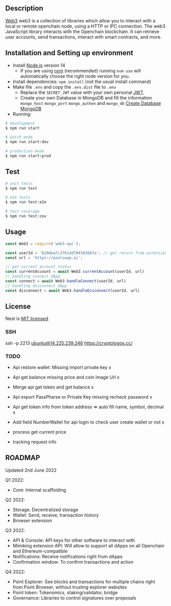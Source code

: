 
## Description

[Web3](https://github.com/OPC-Chain/Web3) web3 is a collection of libraries which allow you to interact with a local or remote openchain node, using a HTTP or IPC connection. The web3 JavaScript library interacts with the Openchain blockchain. It can retrieve user accounts, send transactions, interact with smart contracts, and more.

## Installation and Setting up environment

- Install [Node.js](https://nodejs.org) version 14
    - If you are using [nvm](https://github.com/creationix/nvm#installation) (recommended) running `nvm use` will automatically choose the right node version for you.
- Install dependencies: `npm install` (not the usual install command)
- Make file `.env` and copy the `.env.dist` file to `.env`
    - Replace the `SECRET_JWT` value with your own personal [JWT](https://jwt.io/introduction).
    - Create your own Database in MongoDB and fill the information `mongo_host` `mongo_port` `mongo_authen` and `mongo_db` [Create Database MongoDB](https://www.mongodb.com/basics/create-database)
- Running: 

```bash
# development
$ npm run start

# watch mode
$ npm run start:dev

# production mode
$ npm run start:prod
```

## Test

```bash
# unit tests
$ npm run test

# e2e tests
$ npm run test:e2e

# test coverage
$ npm run test:cov
```

## Usage
```js
const Web3 = require('web3-opc');

const userId = '620dea7c37b14d704303667a'; // get return from extension
const url = 'https://poolswap.ai';

// get current account status
const currentAccount = await Web3.currentAccount(userId, url)
// handling connect dApp
const connect = await Web3.handleConnect(userId, url)
// handling disconnect dApp
const disconnect = await Web3.handleDisconnect(userId, url)
```

## License

Nest is [MIT licensed](LICENSE).

### SSH
ssh -p 2213 ubuntu@14.225.239.246
https://cryptologos.cc/
### TODO
- Api restore wallet: Missing import private key x
- Api get balance missing price and coin image Url x
- Merge api get token and get balance x
- Api export PassPharse or Private Key missing recheck password x
- Api get token info from token address => auto fill name, symbol, decimal x
- Add field NumberWallet for api login to check user create wallet or not x

- process get current price
- tracking request info

## ROADMAP

Updated 2nd June 2022

Q1 2022: 
   + Core: Internal scaffolding

Q2 2022:
   + Storage: Decentralized storage 
   + Wallet: Send, receive, transaction history
   + Browser extension

Q3 2022: 
   + API & Console: API keys for other software to interact with
   + Mimiking extension API: Will allow to support all dApps on all Openchain and Ethereum-compatible
   + Notifications: Receive notifications right from dApps
   + Confirmation window: To confirm transactions and action

Q4 2022:
   + Point Explorer: See blocks and transactions for multiple chains right from Point Browser, without trusting explorer websites
   + Point token: Tokenomics, staking/validator, bridge
   + Governance: Libraries to control signatures over proposals